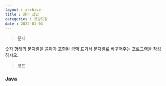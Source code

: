```yaml
---
layout : archive
title : 콤마 삽입
categories : 코딩도장
date : 2022-01-03
---
```

> 문제 <br>

숫자 형태의 문자열을 콤마가 포함된 금액 표기식 문자열로 바꾸어주는 프로그램을 작성하시오.

> 코드
### Java

<script src="https://gist.github.com/kwontaehoon/731cad3845bb474f87a8bd1e266b7ca9.js"></script>
